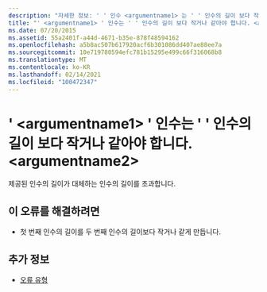 ```yaml
---
description: "자세한 정보: ' ' 인수 <argumentname1> 는 ' ' 인수의 길이 보다 작거나 같아야 합니다. <argumentname2>"
title: "' <argumentname1> ' 인수는 ' ' 인수의 길이 보다 작거나 같아야 합니다. <argumentname2>"
ms.date: 07/20/2015
ms.assetid: 55a2401f-a44d-4671-b35e-878f48594162
ms.openlocfilehash: a5b8ac507b617920acf6b301086dd407ae88ee7a
ms.sourcegitcommit: 10e719780594efc781b15295e499c66f316068b8
ms.translationtype: MT
ms.contentlocale: ko-KR
ms.lasthandoff: 02/14/2021
ms.locfileid: "100472347"
---
```

# <a name="argument-argumentname1-must-be-less-than-or-equal-the-length-of-argument-argumentname2"></a>' \<argumentname1> ' 인수는 ' ' 인수의 길이 보다 작거나 같아야 합니다. \<argumentname2>

제공된 인수의 길이가 대체하는 인수의 길이를 초과합니다.  
  
## <a name="to-correct-this-error"></a>이 오류를 해결하려면  
  
- 첫 번째 인수의 길이를 두 번째 인수의 길이보다 작거나 같게 만듭니다.  
  
## <a name="see-also"></a>추가 정보

- [오류 유형](../programming-guide/language-features/error-types.md)
